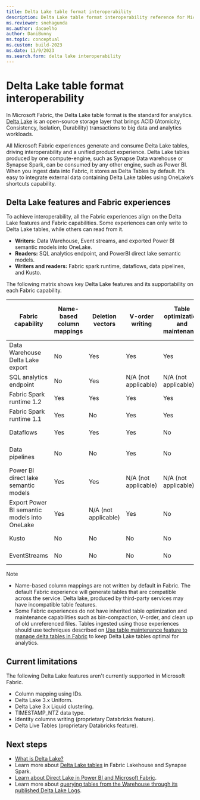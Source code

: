 ```yaml
---
title: Delta Lake table format interoperability
description: Delta Lake table format interoperability reference for Microsoft Fabric 
ms.reviewer: snehagunda
ms.author: dacoelho
author: DaniBunny
ms.topic: conceptual
ms.custom: build-2023
ms.date: 11/9/2023
ms.search.form: delta lake interoperability
---
```


# Delta Lake table format interoperability

In Microsoft Fabric, the Delta Lake table format is the standard for analytics. [Delta Lake](https://docs.delta.io/latest/delta-intro.html) is an open-source storage layer that brings ACID (Atomicity, Consistency, Isolation, Durability) transactions to big data and analytics workloads. 

All Microsoft Fabric experiences generate and consume Delta Lake tables, driving interoperability and a unified product experience. Delta Lake tables produced by one compute-engine, such as Synapse Data warehouse or Synapse Spark, can be consumed by any other engine, such as Power BI. When you ingest data into Fabric, it stores as Delta Tables by default. It’s easy to integrate external data containing Delta Lake tables using OneLake’s shortcuts capability.

## Delta Lake features and Fabric experiences

To achieve interoperability, all the Fabric experiences align on the Delta Lake features and Fabric capabilities. Some experiences can only write to Delta Lake tables, while others can read from it.

* **Writers:** Data Warehouse, Event streams, and exported Power BI semantic models into OneLake.
* **Readers:** SQL analytics endpoint, and PowerBI direct lake semantic models.
* **Writers and readers:** Fabric spark runtime, dataflows, data pipelines, and Kusto.

The following matrix shows key Delta Lake features and its supportability on each Fabric capability.

|Fabric capability|Name-based column mappings|Deletion vectors|V-order writing|Table optimization and maintenance|Write partitions|Read partitions|Delta reader/writer version and default table features|
|---------|---------|---------|---------|---------|---------|---------|---------|
|Data Warehouse Delta Lake export|No|Yes|Yes|Yes|No|Yes|Reader: 3<br/>Writer: 7<br/>Deletion Vectors|
SQL analytics endpoint|No|Yes|N/A (not applicable)|N/A (not applicable)|N/A (not applicable)|Yes|N/A (not applicable)|
Fabric Spark runtime 1.2|Yes|Yes|Yes|Yes|Yes|Yes|Reader: 1<br/>Writer: 2|
Fabric Spark runtime 1.1|Yes|No|Yes|Yes|Yes|Yes|Reader: 1<br/>Writer: 2|
Dataflows|Yes|Yes|Yes|No|Yes|Yes|Reader: 1<br/>Writer: 2<br/>|
Data pipelines|No|No|Yes|No|Yes, overwrite only|Yes|Reader: 1<br/>Writer: 2|
Power BI direct lake semantic models|Yes|Yes|N/A (not applicable)|N/A (not applicable)|N/A (not applicable)|Yes|N/A (not applicable)|
Export Power BI semantic models into OneLake|Yes|N/A (not applicable)|Yes|No|Yes|N/A (not applicable)|Reader: 2<br/>Writer: 5|
Kusto|No|No|No|No|Yes|Yes|Reader: 1<br/>Writer: 1|
EventStreams|No|No|No|No|Yes|N/A (not applicable)|Reader: 1<br/>Writer: 2|

> [!NOTE]
>
> * Name-based column mappings are not written by default in Fabric. The default Fabric experience will generate tables that are compatible across the service. Delta lake, produced by third-party services may have incompatible table features.
> * Some Fabric experiences do not have inherited table optimization and maintenance capabilities such as bin-compaction, V-order, and clean up of old unreferenced files. Tables ingested using those experiences should use techniques described on [Use table maintenance feature to manage delta tables in Fabric](../data-engineering/lakehouse-table-maintenance.md) to keep Delta Lake tables optimal for analytics. 

## Current limitations

The following Delta Lake features aren't currently supported in Microsoft Fabric.

* Column mapping using IDs.
* Delta Lake 3.x Uniform.
* Delta Lake 3.x Liquid clustering.
* TIMESTAMP_NTZ data type.
* Identity columns writing (proprietary Databricks feature).
* Delta Live Tables (proprietary Databricks feature).

## Next steps

* [What is Delta Lake?](/azure/synapse-analytics/spark/apache-spark-what-is-delta-lake)
* Learn more about [Delta Lake tables](../data-engineering/lakehouse-and-delta-tables.md) in Fabric Lakehouse and Synapse Spark.
* [Learn about Direct Lake in Power BI and Microsoft Fabric](/power-bi/enterprise/directlake-overview).
* Learn more about [querying tables from the Warehouse through its published Delta Lake Logs](../data-warehouse/query-delta-lake-logs.md).
